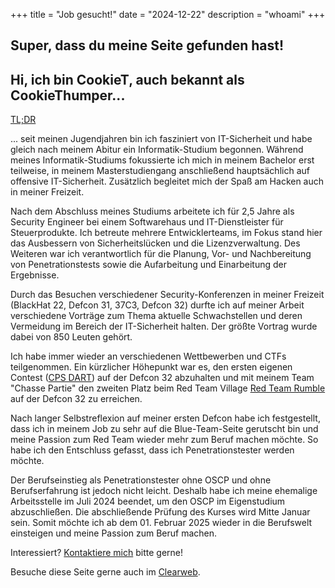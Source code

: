 +++
title = "Job gesucht!"
date = "2024-12-22"
description = "whoami"
+++
## Super, dass du meine Seite gefunden hast!
## Hi, ich bin CookieT, auch bekannt als CookieThumper...

[TL;DR](/de/TLDR)

... seit meinen Jugendjahren bin ich fasziniert von IT-Sicherheit und habe gleich nach meinem Abitur ein Informatik-Studium begonnen. Während meines Informatik-Studiums fokussierte ich mich in meinem Bachelor erst teilweise, in meinem Masterstudiengang anschließend hauptsächlich auf offensive IT-Sicherheit. Zusätzlich begleitet mich der Spaß am Hacken auch in meiner Freizeit.

Nach dem Abschluss meines Studiums arbeitete ich für 2,5 Jahre als Security Engineer bei einem Softwarehaus und IT-Dienstleister für Steuerprodukte. Ich betreute mehrere Entwicklerteams, im Fokus stand hier das Ausbessern von Sicherheitslücken und die Lizenzverwaltung. Des Weiteren war ich verantwortlich für die Planung, Vor- und Nachbereitung von Penetrationstests sowie die Aufarbeitung und Einarbeitung der Ergebnisse.

Durch das Besuchen verschiedener Security-Konferenzen in meiner Freizeit (BlackHat 22, Defcon 31, 37C3, Defcon 32) durfte ich auf meiner Arbeit verschiedene Vorträge zum Thema aktuelle Schwachstellen und deren Vermeidung im Bereich der IT-Sicherheit halten. Der größte Vortrag wurde dabei von 850 Leuten gehört.

Ich habe immer wieder an verschiedenen Wettbewerben und CTFs teilgenommen. Ein kürzlicher Höhepunkt war es, den ersten eigenen Contest ([CPS DART](https://forum.defcon.org/node/249396)) auf der Defcon 32 abzuhalten und mit meinem Team "Chasse Partie" den zweiten Platz beim Red Team Village [Red Team Rumble](https://redteamvillage.io/rtr.html) auf der Defcon 32 zu erreichen.

Nach langer Selbstreflexion auf meiner ersten Defcon habe ich festgestellt, dass ich in meinem Job zu sehr auf die Blue-Team-Seite gerutscht bin und meine Passion zum Red Team wieder mehr zum Beruf machen möchte. So habe ich den Entschluss gefasst, dass ich Penetrationstester werden möchte.

Der Berufseinstieg als Penetrationstester ohne OSCP und ohne Berufserfahrung ist jedoch nicht leicht. Deshalb habe ich meine ehemalige Arbeitsstelle im Juli 2024 beendet, um den OSCP im Eigenstudium abzuschließen. Die abschließende Prüfung des Kurses wird Mitte Januar sein. Somit möchte ich ab dem 01. Februar 2025 wieder in die Berufswelt einsteigen und meine Passion zum Beruf machen.

Interessiert? [Kontaktiere mich](/de/contact) bitte gerne!

Besuche diese Seite gerne auch im [Clearweb](https://cookiet.de).
